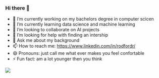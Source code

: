 ### Hi there 👋

- 🔭 I’m currently working on my bachelors degree in computer scicen 
- 🌱 I’m currently learning data science and machine learning
- 👯 I’m looking to collaborate on AI projects
- 🤔 I’m looking for help with finding an intership 
- 💬 Ask me about my background
- 📫 How to reach me: https://www.linkedin.com/in/rodfordr/
- 😄 Pronouns: just call me what ever makes you feel confortable 
- ⚡ Fun fact: am a lot younger then you think


<img src="https://github-readme-stats.vercel.app/api?username=BellamyRodford&&show_icons=true&title_color=ffffff&icon_color=bb2acf&text_color=daf7dc&bg_color=151515">

